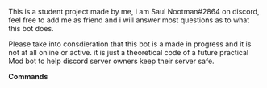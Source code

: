 This is a student project made by me, i am Saul Nootman#2864 on discord, feel free to add me as friend and i will answer most questions as to what this bot does.

Please take into consdieration that this bot is a made in progress and it is not at all online or active. it is just a theoretical code of a future practical Mod bot to help discord server owners keep their server safe.

**Commands**
